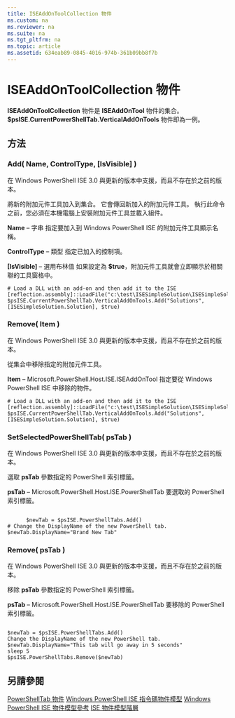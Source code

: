 ```yaml
---
title: ISEAddOnToolCollection 物件
ms.custom: na
ms.reviewer: na
ms.suite: na
ms.tgt_pltfrm: na
ms.topic: article
ms.assetid: 634eab89-0845-4016-974b-361b09bb8f7b
---
```

# ISEAddOnToolCollection 物件
  **ISEAddOnToolCollection** 物件是 **ISEAddOnTool** 物件的集合。 **$psISE.CurrentPowerShellTab.VerticalAddOnTools** 物件即為一例。

## 方法

### Add( Name, ControlType, [IsVisible] )
  在 Windows PowerShell ISE 3.0 與更新的版本中支援，而且不存在於之前的版本。 

 將新的附加元件工具加入到集合。 它會傳回新加入的附加元件工具。 執行此命令之前，您必須在本機電腦上安裝附加元件工具並載入組件。

 **Name** – 字串
 指定要加入到 Windows PowerShell ISE 的附加元件工具顯示名稱。

 **ControlType** – 類型
 指定已加入的控制項。

 **[IsVisible]** – 選用布林值
 如果設定為 **$true**，附加元件工具就會立即顯示於相關聯的工具窗格中。

```
# Load a DLL with an add-on and then add it to the ISE
[reflection.assembly]::LoadFile("c:\test\ISESimpleSolution\ISESimpleSolution.dll")
$psISE.CurrentPowerShellTab.VerticalAddOnTools.Add("Solutions", [ISESimpleSolution.Solution], $true)

```

### Remove( Item )
  在 Windows PowerShell ISE 3.0 與更新的版本中支援，而且不存在於之前的版本。 

 從集合中移除指定的附加元件工具。

 **Item** – Microsoft.PowerShell.Host.ISE.ISEAddOnTool
 指定要從 Windows PowerShell ISE 中移除的物件。

```
# Load a DLL with an add-on and then add it to the ISE
[reflection.assembly]::LoadFile("c:\test\ISESimpleSolution\ISESimpleSolution.dll")
$psISE.CurrentPowerShellTab.VerticalAddOnTools.Add("Solutions", [ISESimpleSolution.Solution], $true)

```

### SetSelectedPowerShellTab( psTab )
  在 Windows PowerShell ISE 3.0 與更新的版本中支援，而且不存在於之前的版本。 

 選取 **psTab** 參數指定的 PowerShell 索引標籤。

 **psTab** – Microsoft.PowerShell.Host.ISE.PowerShellTab
 要選取的 PowerShell 索引標籤。

```

      $newTab = $psISE.PowerShellTabs.Add()
# Change the DisplayName of the new PowerShell tab. 
$newTab.DisplayName="Brand New Tab"

```

### Remove( psTab )
  在 Windows PowerShell ISE 3.0 與更新的版本中支援，而且不存在於之前的版本。 

 移除 **psTab** 參數指定的 PowerShell 索引標籤。

 **psTab** – Microsoft.PowerShell.Host.ISE.PowerShellTab
 要移除的 PowerShell 索引標籤。

```

$newTab = $psISE.PowerShellTabs.Add()
Change the DisplayName of the new PowerShell tab. 
$newTab.DisplayName="This tab will go away in 5 seconds" 
sleep 5 
$psISE.PowerShellTabs.Remove($newTab)
```

## 另請參閱
 [PowerShellTab 物件](The-PowerShellTab-Object.md) 
 [Windows PowerShell ISE 指令碼物件模型](The-Windows-PowerShell-ISE-Scripting-Object-Model.md) 
 [Windows PowerShell ISE 物件模型參考](Windows-PowerShell-ISE-Object-Model-Reference.md) 
 [ISE 物件模型階層](The-ISE-Object-Model-Hierarchy.md)

  


<!--HONumber=May16_HO2-->


